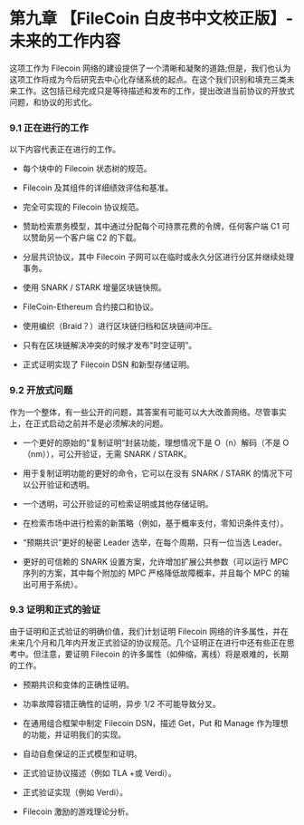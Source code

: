 # 第九章 【FileCoin 白皮书中文校正版】-未来的工作内容

这项工作为 Filecoin 网络的建设提供了一个清晰和凝聚的道路;但是，我们也认为这项工作将成为今后研究去中心化存储系统的起点。在这个我们识别和填充三类未来工作。这包括已经完成只是等待描述和发布的工作，提出改进当前协议的开放式问题，和协议的形式化。

### 9.1 正在进行的工作

以下内容代表正在进行的工作。

*   每个块中的 Filecoin 状态树的规范。

*   Filecoin 及其组件的详细绩效评估和基准。

*   完全可实现的 Filecoin 协议规范。

*   赞助检索票务模型，其中通过分配每个可持票花费的令牌，任何客户端 C1 可以赞助另一个客户端 C2 的下载。

*   分层共识协议，其中 Filecoin 子网可以在临时或永久分区进行分区并继续处理事务。

*   使用 SNARK / STARK 增量区块链快照。

*   FileCoin-Ethereum 合约接口和协议。

*   使用编织（Braid？）进行区块链归档和区块链间冲压。

*   只有在区块链解决冲突的时候才发布"时空证明”。

*   正式证明实现了 Filecoin DSN 和新型存储证明。

### 9.2 开放式问题

作为一个整体，有一些公开的问题，其答案有可能可以大大改善网络。尽管事实上，在正式启动之前并不是必须解决的问题。

*   一个更好的原始的"复制证明“封装功能，理想情况下是 O（n）解码（不是 O（nm）），可公开验证，无需 SNARK / STARK。

*   用于复制证明功能的更好的命令，它可以在没有 SNARK / STARK 的情况下可以公开验证和透明。

*   一个透明，可公开验证的可检索证明或其他存储证明。

*   在检索市场中进行检索的新策略（例如，基于概率支付，零知识条件支付）。

*   “预期共识”更好的秘密 Leader 选举，在每个周期，只有一位当选 Leader。

*   更好的可信赖的 SNARK 设置方案，允许增加扩展公共参数（可以运行 MPC 序列的方案，其中每个附加的 MPC 严格降低故障概率，并且每个 MPC 的输出可用于系统）。

### 9.3 证明和正式的验证

由于证明和正式验证的明确价值，我们计划证明 Filecoin 网络的许多属性，并在未来几个月和几年内开发正式验证的协议规范。几个证明正在进行中还有些正在思考中。但注意，要证明 Filecoin 的许多属性（如伸缩，离线）将是艰难的，长期的工作。

*   预期共识和变体的正确性证明。

*   功率故障容错正确性的证明，异步 1/2 不可能导致分叉。

*   在通用组合框架中制定 Filecoin DSN，描述 Get，Put 和 Manage 作为理想的功能，并证明我们的实现。

*   自动自愈保证的正式模型和证明。

*   正式验证协议描述（例如 TLA +或 Verdi）。

*   正式验证实现（例如 Verdi）。

*   Filecoin 激励的游戏理论分析。